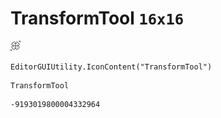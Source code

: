 # TransformTool `16x16`
<img src="/img/TransformTool.png" width=16 height=16>

``` CSharp
EditorGUIUtility.IconContent("TransformTool")
```
```
TransformTool
```
```
-9193019800004332964
```
